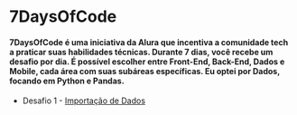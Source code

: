 # 7DaysOfCode

#### 7DaysOfCode é uma iniciativa da Alura que incentiva a comunidade tech a praticar suas habilidades técnicas. Durante 7 dias, você recebe um desafio por dia. É possível escolher entre Front-End, Back-End, Dados e Mobile, cada área com suas subáreas específicas. Eu optei por Dados, focando em Python e Pandas.

- Desafio 1 -
[Importação de Dados](desafio1/importacao_dados.ipynb)